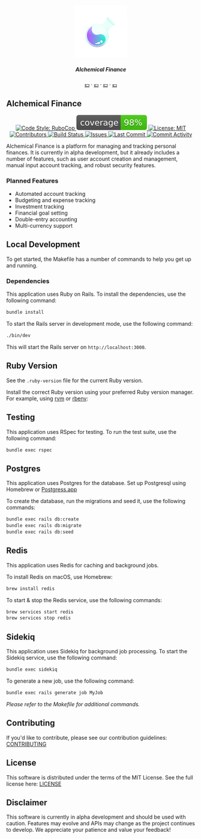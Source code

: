 <!-- **Project Image (Optional)** -->
<div align="center">
    <a href="">
        <img src="public/images/logo.png?raw=true" alt="Alchemical Finance Logo" height="140" />
    </a>
    <h5 align="center">
      Alchemical Finance
    </h5>
    <p align="center">
        <a target="_blank" href="">💵</a>
        &middot;
        <a target="_blank" href="">💷</a>
        &middot;
        <a target="_blank" href="">💴</a>
        &middot;
        <a target="_blank" href="">💶</a>
    </p>
</div>

<!-- **Project Title** -->

## Alchemical Finance

<!-- **Project Badges** -->
<p align="center">
    <a href="https://github.com/rubocop/rubocop">
        <img alt="Code Style: RuboCop" src="https://img.shields.io/badge/code_style-rubocop-brightgreen.svg">
    </a>
    <a href="/coverage">
        <img alt="Coverage Status" src="/coverage/coverage.svg">
    </a>
    <a href="/LICENSE.md">
        <img alt="License: MIT" src="https://img.shields.io/github/license/HarrisFauntleroy/alchemical-finance">
    </a>
    <a href="https://github.com/HarrisFauntleroy/alchemical-finance/graphs/contributors">
        <img alt="Contributors" src="https://img.shields.io/github/contributors-anon/HarrisFauntleroy/alchemical-finance">
    </a>
    <a href="https://github.com/HarrisFauntleroy/alchemical-finance/actions">
        <img alt="Build Status" src="https://img.shields.io/github/checks-status/HarrisFauntleroy/alchemical-finance/main">
    </a>
    <a href="https://github.com/HarrisFauntleroy/alchemical-finance/issues?q=is%3Aopen+is%3Aissue">
        <img alt="Issues" src="https://img.shields.io/github/issues/HarrisFauntleroy/alchemical-finance">
    </a>
    <a href="https://github.com/HarrisFauntleroy/alchemical-finance/issues?q=is%3Aopen+is%3Aissue">
        <img alt="Last Commit" src="https://img.shields.io/github/last-commit/HarrisFauntleroy/alchemical-finance">
    </a>
    <a href="https://github.com/HarrisFauntleroy/alchemical-finance/issues?q=is%3Aopen+is%3Aissue">
        <img alt="Commit Activity" src="https://img.shields.io/github/commit-activity/w/HarrisFauntleroy/alchemical-finance">
    </a>
</p>

<!-- **Project Description** -->

Alchemical Finance is a platform for managing and tracking personal finances. It is currently in alpha development, but it already includes a number of features, such as user account creation and management, manual input account tracking, and robust security features.

### Planned Features
- Automated account tracking
- Budgeting and expense tracking
- Investment tracking
- Financial goal setting
- Double-entry accounting
- Multi-currency support

<!-- **Table of Contents** -->
<!-- **Architecture (Optional)** -->
<!-- **Local Development** -->

## Local Development

To get started, the Makefile has a number of commands to help you get up and running.

### Dependencies

This application uses Ruby on Rails. To install the dependencies, use the following command:

```bash
bundle install
```

To start the Rails server in development mode, use the following command:

```bash
./bin/dev
```

This will start the Rails server on `http://localhost:3000`.

## Ruby Version

See the `.ruby-version` file for the current Ruby version.

Install the correct Ruby version using your preferred Ruby version manager. For example, using [rvm](https://rvm.io/) or [rbenv](https://github.com/rbenv/rbenv):

## Testing

This application uses RSpec for testing. To run the test suite, use the following command:

```bash
bundle exec rspec
```

## Postgres

This application uses Postgres for the database. Set up Postgresql using Homebrew or [Postgress.app](https://postgresapp.com/)

To create the database, run the migrations and seed it, use the following commands:

```bash
bundle exec rails db:create
bundle exec rails db:migrate
bundle exec rails db:seed
```

## Redis

This application uses Redis for caching and background jobs.

To install Redis on macOS, use Homebrew:

```bash
brew install redis
```

To start & stop the Redis service, use the following commands:


```bash
brew services start redis
brew services stop redis
```

## Sidekiq

This application uses Sidekiq for background job processing. To start the Sidekiq service, use the following command:

```bash
bundle exec sidekiq
```

To generate a new job, use the following command:

```bash
bundle exec rails generate job MyJob
```

_Please refer to the Makefile for additional commands._

<!-- **Contributing** -->

## Contributing

If you'd like to contribute, please see our contribution guidelines:
[CONTRIBUTING](CONTRIBUTING.md)

<!-- **License** -->

## License

This software is distributed under the terms of the MIT License. See the
full license here: [LICENSE](LICENSE.md)

<!-- **Disclaimer** -->

## Disclaimer

This software is currently in alpha development and should be used with caution.
Features may evolve and APIs may change as the project continues to develop. We
appreciate your patience and value your feedback!
